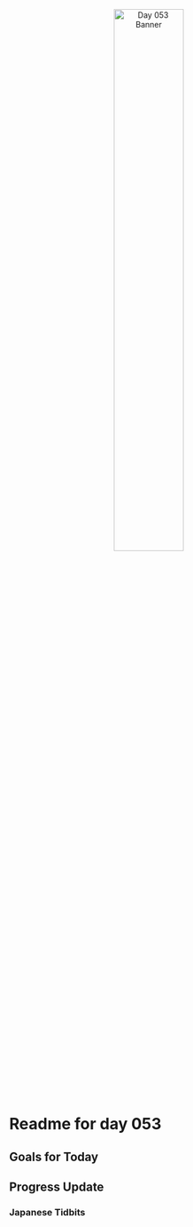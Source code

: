 <div align="center">
 <img src="../Images/image_053.jpg" alt="Day 053 Banner" width="50%">
</div>

# Readme for day 053

## Goals for Today

## Progress Update

### Japanese Tidbits

